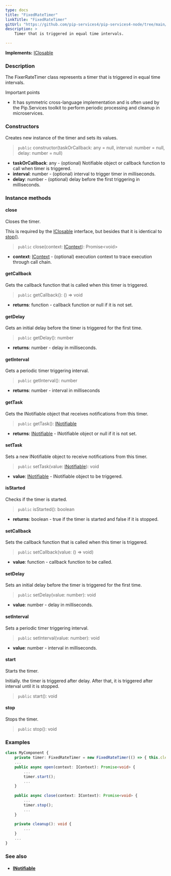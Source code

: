 ```yaml
---
type: docs
title: "FixedRateTimer"
linkTitle: "FixedRateTimer"
gitUrl: "https://github.com/pip-services4/pip-services4-node/tree/main/pip-services4-components-node"
description: >
    Timer that is triggered in equal time intervals.

---
```


**Implements:** [IClosable](../iclosable)

### Description

The FixerRateTimer class represents a timer that is triggered in equal time intervals.

Important points

- It has symmetric cross-language implementation and is often used by the Pip.Services toolkit to perform periodic processing and cleanup in microservices.

### Constructors
Creates new instance of the timer and sets its values.

> `public` constructor(taskOrCallback: any = null, interval: number = null, delay: number = null)

- **taskOrCallback**: any - (optional) Notifiable object or callback function to call when timer is triggered.
- **interval**: number - (optional) interval to trigger timer in milliseconds.
- **delay**: number - (optional) delay before the first triggering in milliseconds.

### Instance methods

#### close
Closes the timer.

This is required by the [IClosable](../iclosable) interface,
but besides that it is identical to [stop()](#stop).

> `public` close(context: [IContext](../../context/context)): Promise\<void\>

- **context**: [IContext](../../context/context) - (optional) execution context to trace execution through call chain.

#### getCallback
Gets the callback function that is called when this timer is triggered.

> `public` getCallback(): () => void

- **returns**: function - callback function or null if it is not set. 


#### getDelay
Gets an initial delay before the timer is triggered for the first time.

> `public` getDelay(): number

- **returns**: number - delay in milliseconds.

#### getInterval
Gets a periodic timer triggering interval.

> `public` getInterval(): number

- **returns**: number - interval in milliseconds


#### getTask
Gets the INotifiable object that receives notifications from this timer.

> `public` getTask(): [INotifiable](../inotifiable)

- **returns**: [INotifiable](../inotifiable) - INotifiable object or null if it is not set.


#### setTask
Sets a new INotifiable object to receive notifications from this timer.

> `public` setTask(value: [INotifiable](../inotifiable)): void

- **value**: [INotifiable](../inotifiable) - INotifiable object to be triggered.

#### isStarted
Checks if the timer is started.

> `public` isStarted(): boolean

- **returns**: boolean - true if the timer is started and false if it is stopped.

#### setCallback
Sets the callback function that is called when this timer is triggered.

> `public` setCallback(value: () => void)

- **value**: function - callback function to be called.

#### setDelay
Sets an initial delay before the timer is triggered for the first time.

> `public` setDelay(value: number): void

- **value**: number - delay in milliseconds. 

#### setInterval
Sets a periodic timer triggering interval.

> `public` setInterval(value: number): void

- **value**: number - interval in milliseconds.


#### start
Starts the timer.

Initially. the timer is triggered after delay.
After that, it is triggered after interval until it is stopped.

> `public` start(): void


#### stop
Stops the timer.

> `public` stop(): void

### Examples
```typescript
class MyComponent {
    private timer: FixedRateTimer = new FixedRateTimer(() => { this.cleanup }, 60000);
    ...
    public async open(context: IContext): Promise<void> {
        ...
        timer.start();
        ...
    }
    
    public async close(context: IContext): Promise<void> {
        ...
        timer.stop();
        ...
    }
    
    private cleanup(): void {
        ...
    }
    ...
}

```

### See also
- #### [INotifiable](../inotifiable)
